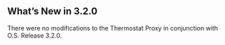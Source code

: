 
## What’s New in 3.2.0

There were no modifications to the Thermostat Proxy in conjunction with O.S. Release 3.2.0.

